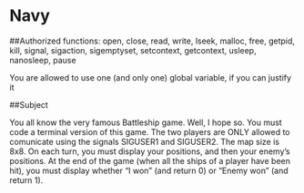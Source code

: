 # Navy

##Authorized functions:
open, close, read, write, lseek, malloc, free, getpid, kill, signal,
sigaction, sigemptyset, setcontext, getcontext, usleep, nanosleep, pause

You are allowed to use one (and only one) global variable, if you can justify it

##Subject

You all know the very famous Battleship game. Well, I hope
so.
You must code a terminal version of this game.
The two players are ONLY allowed to comunicate using the
signals SIGUSER1 and SIGUSER2.
The map size is 8x8. On each turn, you must display your
positions, and then your enemy’s positions.
At the end of the game (when all the ships of a player have
been hit), you must display whether “I won” (and return 0) or
“Enemy won” (and return 1).
